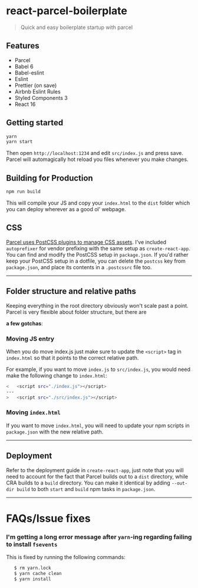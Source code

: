 # react-parcel-boilerplate

> Quick and easy boilerplate startup with parcel

## Features

- Parcel
- Babel 6
- Babel-eslint
- Eslint
- Prettier (on save)
- Airbnb Eslint Rules
- Styled Components 3
- React 16

## Getting started

```bash
yarn
yarn start
```

Then open `http://localhost:1234` and edit `src/index.js` and press save. Parcel
will automagically hot reload you files whenever you make changes.

## Building for Production

```bash
npm run build
```

This will compile your JS and copy your `index.html` to the `dist` folder which
you can deploy wherever as a good ol' webpage.

## CSS

[Parcel uses PostCSS plugins to manage CSS assets](https://parceljs.org/transforms.html#postcss).
I've included `autoprefixer` for vendor prefixing with the same setup as
`create-react-app`. You can find and modify the PostCSS setup in `package.json`.
If you'd rather keep your PostCSS setup in a dotfile, you can delete the
`postcss` key from `package.json`, and place its contents in a `.postcssrc` file
too.

---

## Folder structure and relative paths

Keeping everything in the root directory obviously won't scale past a point.
Parcel is very flexible about folder structure, but there are

**a few gotchas**:

### Moving JS entry

When you do move index.js just make sure to update the `<script>` tag in
`index.html` so that it points to the correct relative path.

For example, if you want to move `index.js` to `src/index.js`, you would need
make the following change to `index.html`:

```bash
<   <script src="./index.js"></script>
---
>   <script src="./src/index.js"></script>
```

### Moving `index.html`

If you want to move `index.html`, you will need to update your npm scripts in
`package.json` with the new relative path.

---

## Deployment

Refer to the deployment guide in `create-react-app`, just note that you will
need to account for the fact that Parcel builds out to a `dist` directory, while
CRA builds to a `build` directory. You can make it identical by adding
`--out-dir build` to both `start` and `build` npm tasks in `package.json`.

---

# FAQs/Issue fixes

### I'm getting a long error message after `yarn`-ing regarding failing to install `fsevents`

This is fixed by running the following commands:

```bash
   $ rm yarn.lock
   $ yarn cache clean
   $ yarn install
```

